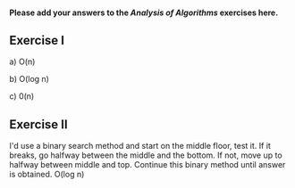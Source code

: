 #### Please add your answers to the **_Analysis of Algorithms_** exercises here.

## Exercise I

a) O(n)

b) O(log n)

c) 0(n)

## Exercise II

I'd use a binary search method and start on the middle floor, test it. If it breaks, go halfway between the middle and the bottom. If not, move up to halfway between middle and top. Continue this binary method until answer is obtained. O(log n)
